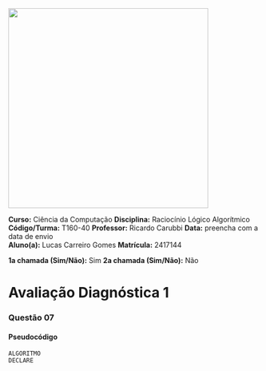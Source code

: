 <img src="https://drive.google.com/uc?id=1SOzRTjUt7cuBJpSqoK90fcAiKBrnpUJo" width="400">

**Curso:** Ciência da Computação 
**Disciplina:** Raciocínio Lógico Algorítmico
**Código/Turma:** T160-40
**Professor:** Ricardo Carubbi
**Data:** preencha com a data de envio <br>
**Aluno(a):** Lucas Carreiro Gomes
**Matrícula:** 2417144

**1a chamada (Sim/Não):** Sim
**2a chamada (Sim/Não):** Não

# Avaliação Diagnóstica 1

### Questão 07

#### Pseudocódigo
```
ALGORITMO
DECLARE 
